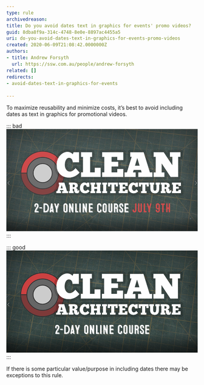 ```yaml
---
type: rule
archivedreason: 
title: Do you avoid dates text in graphics for events' promo videos?
guid: 8dba8f9a-314c-4748-8e0e-8897ac4455a5
uri: do-you-avoid-dates-text-in-graphics-for-events-promo-videos
created: 2020-06-09T21:08:42.0000000Z
authors:
- title: Andrew Forsyth
  url: https://ssw.com.au/people/andrew-forsyth
related: []
redirects:
- avoid-dates-text-in-graphics-for-events

---
```


To maximize reusability and minimize costs, it’s best to avoid including dates as text in graphics for promotional videos.

<!--endintro-->

::: bad  
![Figure: Bad example - dates shown as text in graphics (creates extra work to change every time)](events-dates-bad.png)  
:::

::: good  
![Figure: Good example - no dates shown as text in graphics (can be re-used without editing)](events-dates-good.png)  
:::

If there is some particular value/purpose in including dates there may be exceptions to this rule.
